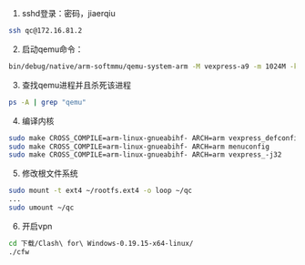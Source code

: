 1. sshd登录：密码，jiaerqiu

```bash
ssh qc@172.16.81.2
```

2. 启动qemu命令：

```bash
bin/debug/native/arm-softmmu/qemu-system-arm -M vexpress-a9 -m 1024M -kernel ../linux-6.2.9/arch/arm/boot/zImage -dtb ../linux-6.2.9/arch/arm/boot/dts/vexpress-v2p-ca9.dtb -append "root=/dev/mmcblk0 rw console=ttyAMA0 crashkernel=16M" -nographic -sd ../rootfs.ext4
```

3. 查找qemu进程并且杀死该进程

```bash
ps -A | grep "qemu"
```

4. 编译内核

```bash
sudo make CROSS_COMPILE=arm-linux-gnueabihf- ARCH=arm vexpress_defconfig
sudo make CROSS_COMPILE=arm-linux-gnueabihf- ARCH=arm menuconfig
sudo make CROSS_COMPILE=arm-linux-gnueabihf- ARCH=arm vexpress_-j32
```

5. 修改根文件系统

```bash
sudo mount -t ext4 ~/rootfs.ext4 -o loop ~/qc
...
sudo umount ~/qc
```

6. 开启vpn

```bash
cd 下载/Clash\ for\ Windows-0.19.15-x64-linux/
./cfw
```